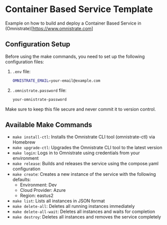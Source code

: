 # Container Based Service Template

Example on how to build and deploy a Container Based Service in (Omnistrate)[https://www.omnistrate.com]

## Configuration Setup

Before using the make commands, you need to set up the following configuration files:

1. `.env` file:

   ```bash
   OMNISTRATE_EMAIL=your-email@example.com
   ```

2. `.omnistrate.password` file:

   ```bash
   your-omnistrate-password
   ```

Make sure to keep this file secure and never commit it to version control.

## Available Make Commands

- `make install-ctl`: Installs the Omnistrate CLI tool (omnistrate-ctl) via Homebrew
- `make upgrade-ctl`: Upgrades the Omnistrate CLI tool to the latest version
- `make login`: Logs in to Omnistrate using credentials from your environment
- `make release`: Builds and releases the service using the compose.yaml configuration
- `make create`: Creates a new instance of the service with the following defaults:
  - Environment: Dev
  - Cloud Provider: Azure
  - Region: eastus2
- `make list`: Lists all instances in JSON format
- `make delete-all`: Deletes all running instances immediately
- `make delete-all-wait`: Deletes all instances and waits for completion
- `make destroy`: Deletes all instances and removes the service completely
